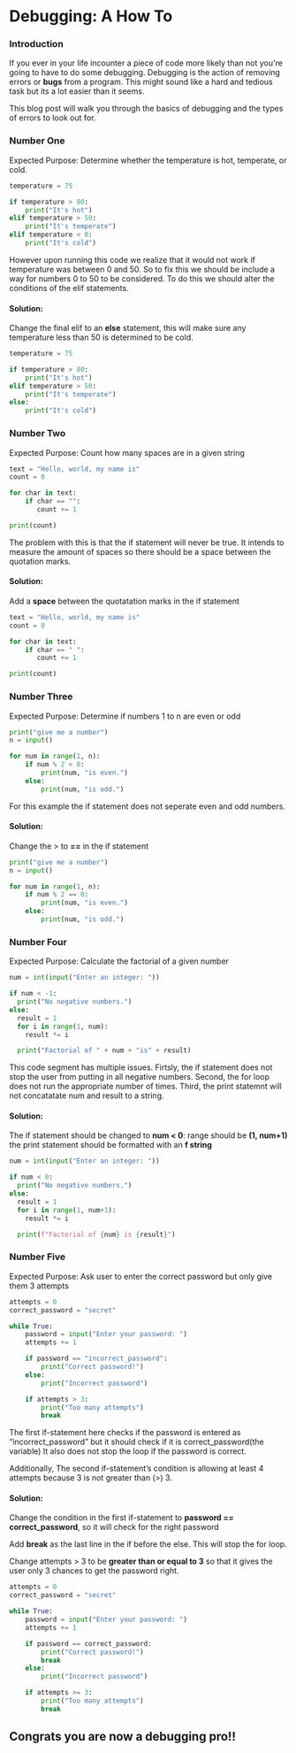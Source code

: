 # **Debugging: A How To**

### Introduction
If you ever in your life incounter a piece of code more likely than not you're going to have to do some debugging. Debugging is the action of removing errors or **bugs** from a program. This might sound like a hard and tedious task but its a lot easier than it seems.

This blog post will walk you through the basics of debugging and the types of errors to look out for.

### Number One

Expected Purpose: Determine whether the temperature is hot, temperate, or cold.

``` python 
temperature = 75

if temperature > 80:
    print("It's hot")
elif temperature > 50:
    print("It's temperate")
elif temperature < 0:
    print("It's cold")
```

However upon running this code we realize that it would not work if temperature was between 0 and 50. So to fix this we should be include a way for numbers 0 to 50 to be considered. To do this we should alter the conditions of the elif statements.

#### **Solution:**
Change the final elif to an **else** statement, this will make sure any temperature less than 50 is determined to be cold.

``` python 
temperature = 75

if temperature > 80:
    print("It's hot")
elif temperature > 50:
    print("It's temperate")
else:
    print("It's cold")
```

### Number Two

Expected Purpose: Count how many spaces are in a given string

```python
text = "Hello, world, my name is"
count = 0

for char in text:
    if char == "":
       count += 1

print(count)
```

The problem with this is that the if statement will never be true. It intends to measure the amount of spaces so there should be a space between the quotation marks.

#### **Solution:**

Add a **space** between the quotatation marks in the if statement

```python
text = "Hello, world, my name is"
count = 0

for char in text:
    if char == " ":
       count += 1

print(count)
```

### Number Three
Expected Purpose: Determine if numbers 1 to n are even or odd 


```python
print("give me a number")
n = input()

for num in range(1, n):
    if num % 2 < 0:
        print(num, "is even.")
    else:
        print(num, "is odd.")
```
For this example the if statement does not seperate even and odd numbers. 

#### **Solution:**
Change the > to **==** in the if statement

```python
print("give me a number")
n = input()

for num in range(1, n):
    if num % 2 == 0:
        print(num, "is even.")
    else:
        print(num, "is odd.")
```

### Number Four

Expected Purpose: Calculate the factorial of a given number

```python
num = int(input("Enter an integer: "))

if num < -1:
  print("No negative numbers.")
else:
  result = 1
  for i in range(1, num):
    result *= i   

  print("Factorial of " + num + "is" + result)
```

This code segment has multiple issues. Firtsly, the if statement does not stop the user from putting in all negative numbers. Second, the for loop does not run the appropriate number of times. Third, the print statemnt will not concatatate num and result to a string.

#### **Solution:**
The if statement should be changed to **num < 0**:
range should be **(1, num+1)**
the print statement should be formatted with an **f string**



```python
num = int(input("Enter an integer: "))

if num < 0:
  print("No negative numbers.")
else:
  result = 1
  for i in range(1, num+1):
    result *= i   

  print(f"Factorial of {num} is {result}")
```

### Number Five

Expected Purpose: Ask user to enter the correct password but only give them 3 attempts

```python
attempts = 0
correct_password = "secret"

while True:
    password = input("Enter your password: ")
    attempts += 1

    if password == "incorrect_password":
        print("Correct password!")
    else:
        print("Incorrect password")

    if attempts > 3:
        print("Too many attempts")
        break
```


The first if-statement here checks if the password is entered as “incorrect_password” but it should check if it is correct_password(the variable) It also does not stop the loop if the password is correct.

Additionally, The second if-statement’s condition is allowing at least 4 attempts because 3 is not greater than (>) 3.

#### **Solution:**
Change the condition in the first if-statement to **password == correct_password**, so it will check for the right password

Add **break** as the last line in the if before the else. This will stop the for loop.

Change attempts > 3 to be **greater than or equal to 3** so that  it gives the user only 3 chances to get the password right.


```python
attempts = 0
correct_password = "secret"

while True:
    password = input("Enter your password: ")
    attempts += 1

    if password == correct_password:
        print("Correct password!")
        break
    else:
        print("Incorrect password")

    if attempts >= 3:
        print("Too many attempts")
        break
```

## **Congrats you are now a debugging pro!!**

